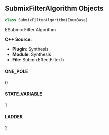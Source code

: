 ## SubmixFilterAlgorithm Objects

```python
class SubmixFilterAlgorithm(EnumBase)
```

ESubmix Filter Algorithm

**C++ Source:**

- **Plugin**: Synthesis
- **Module**: Synthesis
- **File**: SubmixEffectFilter.h

<a id="unreal.SubmixFilterAlgorithm.ONE_POLE"></a>

#### ONE_POLE

0

<a id="unreal.SubmixFilterAlgorithm.STATE_VARIABLE"></a>

#### STATE_VARIABLE

1

<a id="unreal.SubmixFilterAlgorithm.LADDER"></a>

#### LADDER

2

<a id="unreal.GranularSynthEnvelopeType"></a>
